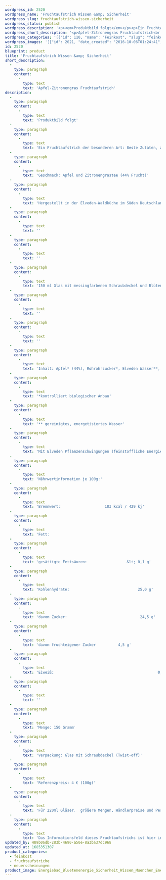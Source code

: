 ```yaml
---
wordpress_id: 2520
wordpress_name: 'Fruchtaufstrich Wissen &amp; Sicherheit'
wordpress_slug: fruchtaufstrich-wissen-sicherheit
wordpress_status: publish
wordpress_description: '<p><em>Produktbild folgt</em></p><p>Ein Fruchtaufstrich der besonderen Art: Beste Zutaten, achtsam und liebevoll in kleinen Auflagen zubereitet und mit einem aktivierbaren Schwingungsfeld zu Wissen und Sicherheit versehen. Affirmation: "Ich weiß. ich bin mir sicher und fühle mich in Sicherheit"<br />Geschmack: Apfel und Zitronengrastee <em>(44% Frucht)</em><br />Hergestellt in der Elveden-Waldküche im Süden Deutschlands. Ohne Zugabe von Geschmacksverstärkern, ohne Farbstoffe, vegan.</p><div class="woocommerce-tabs wc-tabs-wrapper"><div id="tab-description" class="woocommerce-Tabs-panel woocommerce-Tabs-panel--description panel entry-content wc-tab" role="tabpanel"><p>150 ml Glas mit messingfarbenem Schraubdeckel und Blütenenergie-Fotografie. Der Affirmationstext ist auf dem Etikett aufgedruckt.</p></div></div><p>Inhalt: Apfel* (44%), Rohrohrzucker*, Elveden Wasser**, Zitronengrastee* (16%), Agar-Agar*, Gewürzmischung (enthält Kurkuma)* (unter 1%).<br /><em>*kontrolliert biologischer Anbau<br />** gereinigtes, energetisiertes Wasser</em></p><p>Mit Elveden Pflanzenschwingungen (feinstoffliche Energie) " Wissen &amp; Sicherheit".</p><p class="p1"><strong style="font-size: small"><em>Nährwertinformation je 100g:<br /></em></strong><span style="font-size: small">Brennwert:                    103 kcal / 429 kj<br />Fett:                                                    0,2 g<br />gesättigte Fettsäuren:                  &lt; 0,1 g<br />Kohlenhydrate:                               25,0 g<br />davon Zucker:                                 24,5 g<br />davon fruchteigener Zucker          4,5 g<br />Eiweiß:                                               0,1 g<br /></span></p><p>Menge: 150 Gramm<br />Verpackung: Glas mit Schraubdeckel (Twist-off)<br />Referenzpreis: 4 € (100g)</p><p>Für 220ml Gläser,  größere Mengen, Händlerpreise und Personalisierungen kontaktieren Sie uns bitte einfach direkt. <a href="mailto:info@elvedenverlag.de">info@elvedenverlag.de</a>.</p><p>Das Informationsfeld dieses Fruchtaufstrichs ist hier im Shop auch erhältlich als <a href="https://my.feenbaum.de/produkt/energiekarte-wissen-sicherheit/">Fotokarte</a><a href="https://my.feenbaum.de/produkt-kategorie/energiebilder/fotokarten/energetisierung-fotokarten/">, </a><a href="https://my.feenbaum.de/produkt/wandbild-wissen-sicherheit/">Wandbild</a>, <a href="https://my.feenbaum.de/produkt/energiekissen-revitalisierung-erfrischung/">Kissen</a> und <a href="https://my.feenbaum.de/produkt/energiespray-wissen-sicherheit-2/">Energiespray</a></p><p><a href="https://my.feenbaum.de/anwendung-energiekissen/">Anwendungshinweise</a></p>'
wordpress_short_description: '<p>Apfel-Zitronengras Fruchtaufstrich<br /><em>Produktbild folgt</em></p>'
wordpress_categories: '[{"id": 110, "name": "Feinkost", "slug": "feinkost"}, {"id": 111, "name": "Fruchtaufstriche", "slug": "fruchtaufstriche"}, {"id": 66, "name": "Neuerscheinungen", "slug": "neuerscheinungen"}]'
wordpress_images: '[{"id": 2021, "date_created": "2016-10-06T01:24:41", "date_created_gmt": "2016-10-05T21:24:41", "date_modified": "2017-11-30T12:15:50", "date_modified_gmt": "2017-11-30T10:15:50", "src": "https://my.feenbaum.de/wp-content/uploads/2016/10/Energiebad_Bluetenenergie_Sicherheit_Wissen_Muenchen_Energiearbeit_8x8-W1.jpg", "name": "bluetenenergie_sicherheit_wissen_muenchen_energiearbeit_8x8-w1", "alt": ""}]'
id: 2520
blueprint: product
title: 'Fruchtaufstrich Wissen &amp; Sicherheit'
short_description:
  -
    type: paragraph
    content:
      -
        type: text
        text: 'Apfel-Zitronengras Fruchtaufstrich'
description:
  -
    type: paragraph
    content:
      -
        type: text
        text: 'Produktbild folgt'
  -
    type: paragraph
    content:
      -
        type: text
        text: 'Ein Fruchtaufstrich der besonderen Art: Beste Zutaten, achtsam und liebevoll in kleinen Auflagen zubereitet und mit einem aktivierbaren Schwingungsfeld zu Wissen und Sicherheit versehen. Affirmation: "Ich weiß. ich bin mir sicher und fühle mich in Sicherheit"'
  -
    type: paragraph
    content:
      -
        type: text
        text: 'Geschmack: Apfel und Zitronengrastee (44% Frucht)'
  -
    type: paragraph
    content:
      -
        type: text
        text: 'Hergestellt in der Elveden-Waldküche im Süden Deutschlands. Ohne Zugabe von Geschmacksverstärkern, ohne Farbstoffe, vegan.'
  -
    type: paragraph
    content:
      -
        type: text
        text: ''
  -
    type: paragraph
    content:
      -
        type: text
        text: ''
  -
    type: paragraph
    content:
      -
        type: text
        text: '150 ml Glas mit messingfarbenem Schraubdeckel und Blütenenergie-Fotografie. Der Affirmationstext ist auf dem Etikett aufgedruckt.'
  -
    type: paragraph
    content:
      -
        type: text
        text: ''
  -
    type: paragraph
    content:
      -
        type: text
        text: ''
  -
    type: paragraph
    content:
      -
        type: text
        text: 'Inhalt: Apfel* (44%), Rohrohrzucker*, Elveden Wasser**, Zitronengrastee* (16%), Agar-Agar*, Gewürzmischung (enthält Kurkuma)* (unter 1%).'
  -
    type: paragraph
    content:
      -
        type: text
        text: '*kontrolliert biologischer Anbau'
  -
    type: paragraph
    content:
      -
        type: text
        text: '** gereinigtes, energetisiertes Wasser'
  -
    type: paragraph
    content:
      -
        type: text
        text: 'Mit Elveden Pflanzenschwingungen (feinstoffliche Energie) " Wissen & Sicherheit".'
  -
    type: paragraph
    content:
      -
        type: text
        text: 'Nährwertinformation je 100g:'
  -
    type: paragraph
    content:
      -
        type: text
        text: 'Brennwert:                    103 kcal / 429 kj'
  -
    type: paragraph
    content:
      -
        type: text
        text: 'Fett:                                                    0,2 g'
  -
    type: paragraph
    content:
      -
        type: text
        text: 'gesättigte Fettsäuren:                  &lt; 0,1 g'
  -
    type: paragraph
    content:
      -
        type: text
        text: 'Kohlenhydrate:                               25,0 g'
  -
    type: paragraph
    content:
      -
        type: text
        text: 'davon Zucker:                                 24,5 g'
  -
    type: paragraph
    content:
      -
        type: text
        text: 'davon fruchteigener Zucker          4,5 g'
  -
    type: paragraph
    content:
      -
        type: text
        text: 'Eiweiß:                                               0,1 g'
  -
    type: paragraph
    content:
      -
        type: text
        text: ''
  -
    type: paragraph
    content:
      -
        type: text
        text: 'Menge: 150 Gramm'
  -
    type: paragraph
    content:
      -
        type: text
        text: 'Verpackung: Glas mit Schraubdeckel (Twist-off)'
  -
    type: paragraph
    content:
      -
        type: text
        text: 'Referenzpreis: 4 € (100g)'
  -
    type: paragraph
    content:
      -
        type: text
        text: 'Für 220ml Gläser,  größere Mengen, Händlerpreise und Personalisierungen kontaktieren Sie uns bitte einfach direkt. info@elvedenverlag.de.'
  -
    type: paragraph
    content:
      -
        type: text
        text: 'Das Informationsfeld dieses Fruchtaufstrichs ist hier im Shop auch erhältlich als Fotokarte, Wandbild, Kissen und Energiespray'
updated_by: 489b06db-283b-4690-a50e-8a3ba37dc968
updated_at: 1685351307
product_categories:
  - feinkost
  - fruchtaufstriche
  - neuerscheinungen
product_image: Energiebad_Bluetenenergie_Sicherheit_Wissen_Muenchen_Energiearbeit_8x8-W1.jpg
---
```

